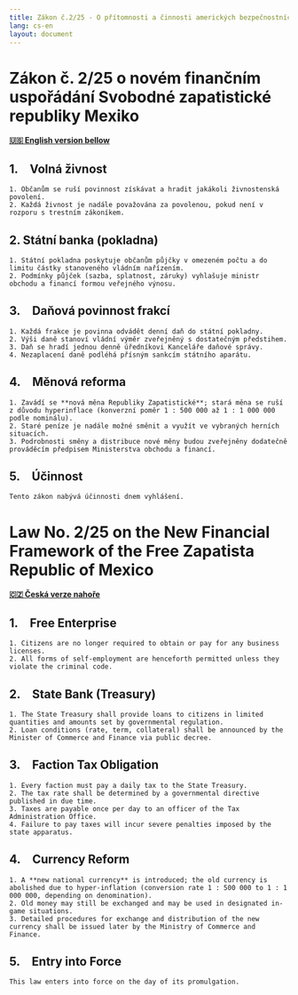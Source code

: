```yaml
---
title: Zákon č.2/25 - O přítomnosti a činnosti amerických bezpečnostních složek na území Svobodné zapatistické republiky Mexiko / on the Presence and Activities of U.S. Security Forces in the Free Zapatista Republic of Mexico
lang: cs-en
layout: document
---
```

# Zákon č. 2/25 o novém finančním uspořádání Svobodné zapatistické republiky Mexiko  
**[🇺🇸 English version bellow](#law-no-225-on-the-new-financial-framework-of-the-free-zapatista-republic-of-mexico)** 

## 1. Volná živnost  
    1. Občanům se ruší povinnost získávat a hradit jakákoli živnostenská povolení.  
    2. Každá živnost je nadále považována za povolenou, pokud není v rozporu s trestním zákoníkem.  

## 2. Státní banka (pokladna)  
    1. Státní pokladna poskytuje občanům půjčky v omezeném počtu a do limitu částky stanoveného vládním nařízením.  
    2. Podmínky půjček (sazba, splatnost, záruky) vyhlašuje ministr obchodu a financí formou veřejného výnosu.  

## 3. Daňová povinnost frakcí  
    1. Každá frakce je povinna odvádět denní daň do státní pokladny.  
    2. Výši daně stanoví vládní výměr zveřejněný s dostatečným předstihem.  
    3. Daň se hradí jednou denně úředníkovi Kanceláře daňové správy.  
    4. Nezaplacení daně podléhá přísným sankcím státního aparátu.  

## 4. Měnová reforma  
    1. Zavádí se **nová měna Republiky Zapatistické**; stará měna se ruší z důvodu hyperinflace (konverzní poměr 1 : 500 000 až 1 : 1 000 000 podle nominálu).  
    2. Staré peníze je nadále možné směnit a využít ve vybraných herních situacích.  
    3. Podrobnosti směny a distribuce nové měny budou zveřejněny dodatečně prováděcím předpisem Ministerstva obchodu a financí.  

## 5. Účinnost  
    Tento zákon nabývá účinnosti dnem vyhlášení.  

# Law No. 2/25 on the New Financial Framework of the Free Zapatista Republic of Mexico
**[🇨🇿 Česká verze nahoře](#zákon-č-225-o-novém-finančním-uspořádání-svobodné-zapatistické-republiky-mexiko)**  

## 1. Free Enterprise  
    1. Citizens are no longer required to obtain or pay for any business licenses.  
    2. All forms of self-employment are henceforth permitted unless they violate the criminal code.  

## 2. State Bank (Treasury)  
    1. The State Treasury shall provide loans to citizens in limited quantities and amounts set by governmental regulation.  
    2. Loan conditions (rate, term, collateral) shall be announced by the Minister of Commerce and Finance via public decree.  

## 3. Faction Tax Obligation  
    1. Every faction must pay a daily tax to the State Treasury.  
    2. The tax rate shall be determined by a governmental directive published in due time.  
    3. Taxes are payable once per day to an officer of the Tax Administration Office.  
    4. Failure to pay taxes will incur severe penalties imposed by the state apparatus.  

## 4. Currency Reform  
    1. A **new national currency** is introduced; the old currency is abolished due to hyper-inflation (conversion rate 1 : 500 000 to 1 : 1 000 000, depending on denomination).  
    2. Old money may still be exchanged and may be used in designated in-game situations.  
    3. Detailed procedures for exchange and distribution of the new currency shall be issued later by the Ministry of Commerce and Finance.  

## 5. Entry into Force  
    This law enters into force on the day of its promulgation.  
